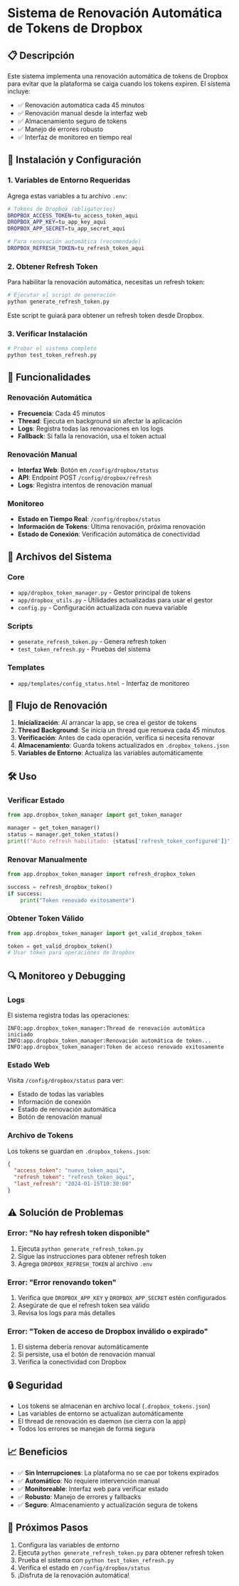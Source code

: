 # Sistema de Renovación Automática de Tokens de Dropbox

## 📋 Descripción

Este sistema implementa una renovación automática de tokens de Dropbox para evitar que la plataforma se caiga cuando los tokens expiren. El sistema incluye:

- ✅ Renovación automática cada 45 minutos
- ✅ Renovación manual desde la interfaz web
- ✅ Almacenamiento seguro de tokens
- ✅ Manejo de errores robusto
- ✅ Interfaz de monitoreo en tiempo real

## 🚀 Instalación y Configuración

### 1. Variables de Entorno Requeridas

Agrega estas variables a tu archivo `.env`:

```bash
# Tokens de Dropbox (obligatorios)
DROPBOX_ACCESS_TOKEN=tu_access_token_aqui
DROPBOX_APP_KEY=tu_app_key_aqui
DROPBOX_APP_SECRET=tu_app_secret_aqui

# Para renovación automática (recomendado)
DROPBOX_REFRESH_TOKEN=tu_refresh_token_aqui
```

### 2. Obtener Refresh Token

Para habilitar la renovación automática, necesitas un refresh token:

```bash
# Ejecutar el script de generación
python generate_refresh_token.py
```

Este script te guiará para obtener un refresh token desde Dropbox.

### 3. Verificar Instalación

```bash
# Probar el sistema completo
python test_token_refresh.py
```

## 🔧 Funcionalidades

### Renovación Automática

- **Frecuencia**: Cada 45 minutos
- **Thread**: Ejecuta en background sin afectar la aplicación
- **Logs**: Registra todas las renovaciones en los logs
- **Fallback**: Si falla la renovación, usa el token actual

### Renovación Manual

- **Interfaz Web**: Botón en `/config/dropbox/status`
- **API**: Endpoint POST `/config/dropbox/refresh`
- **Logs**: Registra intentos de renovación manual

### Monitoreo

- **Estado en Tiempo Real**: `/config/dropbox/status`
- **Información de Tokens**: Última renovación, próxima renovación
- **Estado de Conexión**: Verificación automática de conectividad

## 📁 Archivos del Sistema

### Core
- `app/dropbox_token_manager.py` - Gestor principal de tokens
- `app/dropbox_utils.py` - Utilidades actualizadas para usar el gestor
- `config.py` - Configuración actualizada con nueva variable

### Scripts
- `generate_refresh_token.py` - Genera refresh token
- `test_token_refresh.py` - Pruebas del sistema

### Templates
- `app/templates/config_status.html` - Interfaz de monitoreo

## 🔄 Flujo de Renovación

1. **Inicialización**: Al arrancar la app, se crea el gestor de tokens
2. **Thread Background**: Se inicia un thread que renueva cada 45 minutos
3. **Verificación**: Antes de cada operación, verifica si necesita renovar
4. **Almacenamiento**: Guarda tokens actualizados en `.dropbox_tokens.json`
5. **Variables de Entorno**: Actualiza las variables automáticamente

## 🛠️ Uso

### Verificar Estado

```python
from app.dropbox_token_manager import get_token_manager

manager = get_token_manager()
status = manager.get_token_status()
print(f"Auto refresh habilitado: {status['refresh_token_configured']}")
```

### Renovar Manualmente

```python
from app.dropbox_token_manager import refresh_dropbox_token

success = refresh_dropbox_token()
if success:
    print("Token renovado exitosamente")
```

### Obtener Token Válido

```python
from app.dropbox_token_manager import get_valid_dropbox_token

token = get_valid_dropbox_token()
# Usar token para operaciones de Dropbox
```

## 🔍 Monitoreo y Debugging

### Logs

El sistema registra todas las operaciones:

```
INFO:app.dropbox_token_manager:Thread de renovación automática iniciado
INFO:app.dropbox_token_manager:Renovación automática de token...
INFO:app.dropbox_token_manager:Token de acceso renovado exitosamente
```

### Estado Web

Visita `/config/dropbox/status` para ver:

- Estado de todas las variables
- Información de conexión
- Estado de renovación automática
- Botón de renovación manual

### Archivo de Tokens

Los tokens se guardan en `.dropbox_tokens.json`:

```json
{
  "access_token": "nuevo_token_aqui",
  "refresh_token": "refresh_token_aqui",
  "last_refresh": "2024-01-15T10:30:00"
}
```

## ⚠️ Solución de Problemas

### Error: "No hay refresh token disponible"

1. Ejecuta `python generate_refresh_token.py`
2. Sigue las instrucciones para obtener refresh token
3. Agrega `DROPBOX_REFRESH_TOKEN` al archivo `.env`

### Error: "Error renovando token"

1. Verifica que `DROPBOX_APP_KEY` y `DROPBOX_APP_SECRET` estén configurados
2. Asegúrate de que el refresh token sea válido
3. Revisa los logs para más detalles

### Error: "Token de acceso de Dropbox inválido o expirado"

1. El sistema debería renovar automáticamente
2. Si persiste, usa el botón de renovación manual
3. Verifica la conectividad con Dropbox

## 🔒 Seguridad

- Los tokens se almacenan en archivo local (`.dropbox_tokens.json`)
- Las variables de entorno se actualizan automáticamente
- El thread de renovación es daemon (se cierra con la app)
- Todos los errores se manejan de forma segura

## 📈 Beneficios

- ✅ **Sin Interrupciones**: La plataforma no se cae por tokens expirados
- ✅ **Automático**: No requiere intervención manual
- ✅ **Monitoreable**: Interfaz web para verificar estado
- ✅ **Robusto**: Manejo de errores y fallbacks
- ✅ **Seguro**: Almacenamiento y actualización segura de tokens

## 🎯 Próximos Pasos

1. Configura las variables de entorno
2. Ejecuta `python generate_refresh_token.py` para obtener refresh token
3. Prueba el sistema con `python test_token_refresh.py`
4. Verifica el estado en `/config/dropbox/status`
5. ¡Disfruta de la renovación automática! 